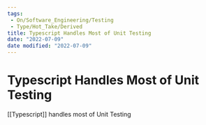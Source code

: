 ```yaml
---
tags:
 - On/Software_Engineering/Testing
 - Type/Hot_Take/Derived 
title: Typescript Handles Most of Unit Testing
date: "2022-07-09"
date modified: "2022-07-09"
---
```


# Typescript Handles Most of Unit Testing
[[Typescript]] handles most of Unit Testing
